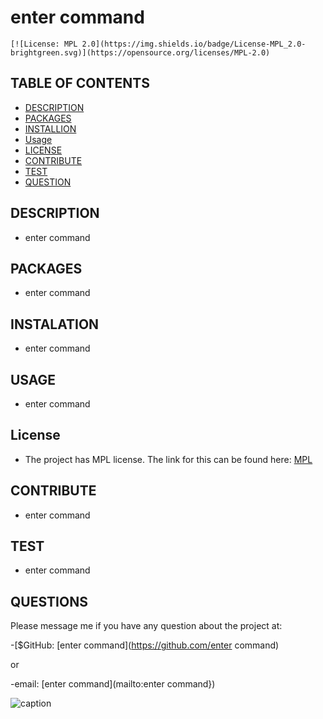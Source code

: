 # enter command

    [![License: MPL 2.0](https://img.shields.io/badge/License-MPL_2.0-brightgreen.svg)](https://opensource.org/licenses/MPL-2.0)

## TABLE OF CONTENTS
  - [DESCRIPTION](#description)
  - [PACKAGES](#packages)
  - [INSTALLION](#installation)
  - [Usage](#usage)
  - [LICENSE](#license)
  - [CONTRIBUTE](#contribute)
  - [TEST](#test)
  - [QUESTION](#questions)

## DESCRIPTION
        
- enter command

## PACKAGES

- enter command


## INSTALATION
      
- enter command

## USAGE

- enter command


## License
- The project has MPL license. The link for this can be found here: [MPL](https://opensource.org/licenses/MPL-2.0)

## CONTRIBUTE

- enter command

## TEST
      
- enter command

## QUESTIONS

Please message me if you have any question about the project at:

-[$GitHub: [enter command](https://github.com/enter command)
        
or
        
-email: [enter command](mailto:enter command})

![caption](https://drive.google.com/file/d/1fzOiwurTnVyDZq3e_8lpaVSOgERbslYt/view)